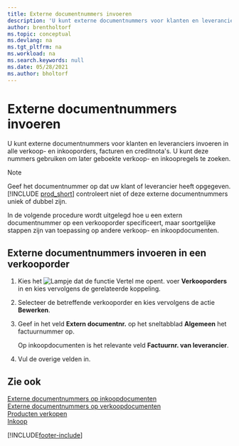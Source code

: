 ```yaml
---
title: Externe documentnummers invoeren
description: 'U kunt externe documentnummers voor klanten en leveranciers invoeren in alle verkoop- en inkooporders, facturen en creditnota''s. U kunt deze nummers gebruiken om later geboekte verkoop- en inkoopregels te zoeken.'
author: brentholtorf
ms.topic: conceptual
ms.devlang: na
ms.tgt_pltfrm: na
ms.workload: na
ms.search.keywords: null
ms.date: 05/28/2021
ms.author: bholtorf
---
```

# Externe documentnummers invoeren

U kunt externe documentnummers voor klanten en leveranciers invoeren in alle verkoop- en inkooporders, facturen en creditnota's. U kunt deze nummers gebruiken om later geboekte verkoop- en inkoopregels te zoeken.  

> [!NOTE]
> Geef het documentnummer op dat uw klant of leverancier heeft opgegeven. [!INCLUDE [prod_short](includes/prod_short.md)] controleert niet of deze externe documentnummers uniek of dubbel zijn.

In de volgende procedure wordt uitgelegd hoe u een extern documentnummer op een verkooporder specificeert, maar soortgelijke stappen zijn van toepassing op andere verkoop- en inkoopdocumenten.

## Externe documentnummers invoeren in een verkooporder  

1. Kies het ![Lampje dat de functie Vertel me opent.](media/ui-search/search_small.png "Vertel me wat u wilt doen") voer **Verkooporders** in en kies vervolgens de gerelateerde koppeling.  
2. Selecteer de betreffende verkooporder en kies vervolgens de actie **Bewerken**.  
3. Geef in het veld **Extern documentnr.** op het sneltabblad **Algemeen** het factuurnummer op.  

    Op inkoopdocumenten is het relevante veld **Factuurnr. van leverancier**.
4. Vul de overige velden in.  

## Zie ook

[Externe documentnummers op inkoopdocumenten](purchasing-ext-doc-no.md)  
[Externe documentnummers op verkoopdocumenten](sales-how-invoice-sales.md#external-document-numbers)  
[Producten verkopen](sales-how-sell-products.md)  
[Inkoop](purchasing-manage-purchasing.md)  

[!INCLUDE[footer-include](includes/footer-banner.md)]